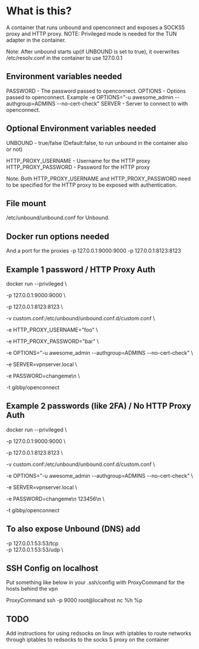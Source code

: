 # What is this?
A container that runs unbound and openconnect and exposes a SOCKS5 proxy and HTTP proxy.
NOTE: Privileged mode is needed for the TUN adapter in the container.

Note: After unbound starts up(if UNBOUND is set to true), it overwrites /etc/resolv.conf in the container to use 127.0.0.1

## Environment variables needed
PASSWORD - The password passed to openconnect.
OPTIONS - Options passed to openconnect. Example -e OPTIONS="-u awesome_admin --authgroup=ADMINS --no-cert-check"
SERVER - Server to connect to with openconnect.


## Optional Environment variables needed
UNBOUND - true/false (Default:false, to run unbound in the container also or not)

HTTP_PROXY_USERNAME - Username for the HTTP proxy
HTTP_PROXY_PASSWORD - Password for the HTTP proxy

Note: Both HTTP_PROXY_USERNAME and HTTP_PROXY_PASSWORD need to be specified for the HTTP proxy to be exposed with authentication.

## File mount
/etc/unbound/unbound.conf for Unbound.

## Docker run options needed
And a port for the proxies
-p 127.0.0.1:9000:9000
-p 127.0.0.1:8123:8123

## Example 1 password / HTTP Proxy Auth
docker run --privileged \

-p 127.0.0.1:9000:9000 \

-p 127.0.0.1:8123:8123 \

-v custom.conf:/etc/unbound/unbound.conf.d/custom.conf \

-e HTTP_PROXY_USERNAME="foo" \

-e HTTP_PROXY_PASSWORD="bar" \

-e OPTIONS="-u awesome_admin --authgroup=ADMINS --no-cert-check" \

-e SERVER=vpnserver.local \

-e PASSWORD=changeme\n \

-t gibby/openconnect

## Example 2 passwords (like 2FA) / No HTTP Proxy Auth
docker run --privileged \

-p 127.0.0.1:9000:9000 \

-p 127.0.0.1:8123:8123 \

-v custom.conf:/etc/unbound/unbound.conf.d/custom.conf \

-e OPTIONS="-u awesome_admin --authgroup=ADMINS --no-cert-check" \

-e SERVER=vpnserver.local \

-e PASSWORD=changeme\n 123456\n \

-t gibby/openconnect

## To also expose Unbound (DNS) add
-p 127.0.0.1:53:53/tcp \
-p 127.0.0.1:53:53/udp \

## SSH Config on localhost
Put something like below in your .ssh/config with ProxyCommand for the hosts behind the vpn

ProxyCommand ssh -p 9000 root@localhost nc %h %p


## TODO
Add instructions for using redsocks on linux with iptables to route networks through iptables to redsocks to the socks 5 proxy on the container
